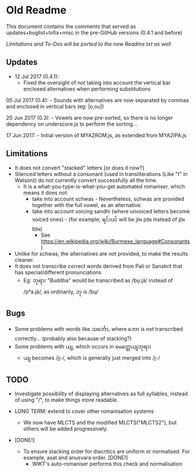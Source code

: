 # Old Readme

This document contains the comments that served as updates+buglist+tofix+misc in the pre-GitHub versions (0.4.1 and before)

_Limitations and To-Dos will be ported to the new Readme.txt as well_

## Updates

- 12 Jul 2017 (0.4.1):
	- Fixed the oversight of not taking into account the vertical bar enclosed alternatives when performing substitutions  
  
05 Jul 2017 (0.4): 
	- Sounds with alternatives are now separated by commas and enclosed in vertical bars (eg: |o,ou|)

20 Jun 2017 (0.3):
	- Vowels are now pre-sorted, so there is no longer dependency on underscore.js to perform the sorting...

17 Jun 2017:
	- Initial version of MYA2ROM.js, as extended from MYA2IPA.js

## Limitations
- It does not convert "stacked" letters [or does it now?]
- Silenced letters without a consonant (used in transliterations (Like "t" in Watson)) do not currently convert successfully all the time.
  - It is a what-you-type-is-what-you-get automated romaniser, which means it does not:
      - take into account schwas
				- Nevertheless, schwas are provided together with the full vowel, as an alternative.
      - take into account voicing sandhi (where unvoiced letters become voiced ones)
		  	- (for example, ရင်းပင် will be jɪ́ɴ pɪ̀ɴ instead of jɪ́ɴ bɪ̀ɴ)
		  - See https://en.wikipedia.org/wiki/Burmese_language#Consonants)
- Unlike for schwas, the alternatives are not provided, to make the results cleaner.
- It does not transcribe correct words derived from Pali or Sanskrit that has special/different pronunciations
	- Eg: ဘုရား "Buddha" would be transcribed as /bṵ.já/ instead of /pʰa.já/, as ordinarily, ဘု is /bṵ/

## Bugs
- Some problems with words like သင်္ဘော, where ဘော is not transcribed correctly... (probably also because of stacking?)
- Some problems with ယျ, which occurs in မေတ္တေယျဘုရား
	- ယျ becomes /jj-/, which is generally just merged into /j-/
			
## TODO
- Investigate possibility of displaying alternatives as full syllables, instead of using "/", to make things more readable.
- LONG TERM: extend to cover other romanisation systems
	- We now have MLCTS and the modified MLCTS("MLCTS2"), but others will be added progressively.
	
- [DONE!]
	- To ensure stacking order for diacritics are uniform or normalised. For example, asat and anusvara order. [DONE!]
		- WIKT's auto-romaniser performs this check and normalisation
